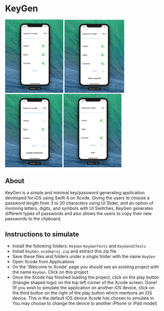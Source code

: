 # KeyGen

<img src="https://github.com/adbht/KeyGen/blob/master/Screenshots/DefaultScreen.png" width="190">                           <img src="https://github.com/adbht/KeyGen/blob/master/Screenshots/Generating%20Password%20(Example%201).png" width="195">   <img src="https://github.com/adbht/KeyGen/blob/master/Screenshots/Generating%20Password%20(Example%202).png" width="187">  <img src="https://github.com/adbht/KeyGen/blob/master/Screenshots/Generating%20Password%20(Example%203).png" width="189">     

## About
KeyGen is a simple and minimal key/password generating application developed for iOS using Swift 4 on Xcode. Giving the users to choose a password length from 3 to 20 characters using UI Slider, and an option of involving letters, digits, and symbols with UI Switches, KeyGen generates different types of passwords and also allows the users to copy their new passwords to the clipboard.

## Instructions to simulate
   - Install the following folders: ```KeyGen``` ```KeyGenTests``` and ```KeyGenUITests```
   - Install ```KeyGen.xcodeproj.zip``` and extract this zip file
   - Save these files and folders under a single folder with the name ```KeyGen```
   - Open Xcode from Applications
   - On the 'Welcome to Xcode' page you should see an existing project with the name ```KeyGen```. Click on this project.
   - Once the Xcode has finished loading the project, click on the play button (triangle shaped logo) on the top left corner of the Xcode screen. Done! (If you wish to simulate the application on another iOS device, click on the third button on the right of the play button which mentions an iOS device. This is the default iOS device Xcode has chosen to simulate in. You may choose to change the device to another iPhone or iPad model)
